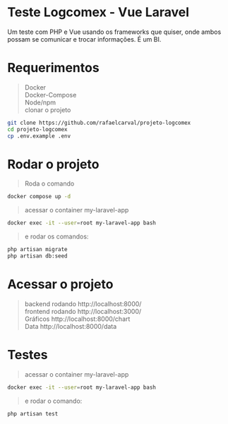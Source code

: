 
# Teste Logcomex - Vue Laravel

Um teste com PHP e Vue usando os frameworks que quiser, onde ambos possam se comunicar e trocar informações. É um BI.

# Requerimentos

> Docker<br>
> Docker-Compose<br>
> Node/npm<br>
> clonar o projeto
```bash
git clone https://github.com/rafaelcarval/projeto-logcomex
cd projeto-logcomex
cp .env.example .env
```

# Rodar o projeto 

>Roda o comando 
```bash
docker compose up -d
```
>acessar o container my-laravel-app 
```bash
docker exec -it --user=root my-laravel-app bash
``` 
>e rodar os comandos:<br> 
```bash
php artisan migrate
php artisan db:seed
``` 
# Acessar o projeto

>backend rodando http://localhost:8000/<br>
>frontend rodando http://localhost:3000/<br>
>Gráficos http://localhost:8000/chart<br>
>Data http://localhost:8000/data

# Testes

>acessar o container my-laravel-app 
```bash
docker exec -it --user=root my-laravel-app bash
``` 
>e rodar o comando:<br>
```bash
php artisan test
``` 
